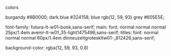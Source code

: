 colors

burgandy #8B0000;
dark blue #324158;
blue rgb(12, 59, 93)
grey #605E5E;


font-family: futura-lt-w01-book,sans-serif;
main: font: normal normal normal 25px/1.4em avenir-lt-w01_35-light1475496,sans-serif;
titles: font: normal normal normal 60px/1.4em dinneuzeitgroteskltw01-_812426,sans-serif;

 background-color: rgba(12, 59, 93, 0.8)
